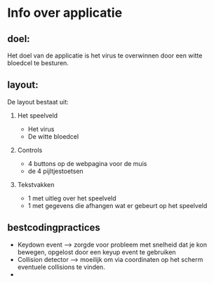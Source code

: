 Info over applicatie
====================

## doel:
Het doel van de applicatie is het virus te overwinnen door een witte bloedcel te besturen.

## layout:
De layout bestaat uit:

1. Het speelveld
    * Het virus
    * De witte bloedcel
2. Controls

    * 4 buttons op de webpagina voor de muis
    * de 4 pijltjestoetsen
	
3. Tekstvakken
    * 1 met uitleg over het speelveld
    * 1 met gegevens die afhangen wat er gebeurt op het speelveld
	

## bestcodingpractices
- Keydown event --> zorgde voor probleem met snelheid dat je kon bewegen, opgelost door een keyup event te gebruiken
- Collision detector --> moeilijk om via coordinaten op het scherm eventuele collisions te vinden.
- 
